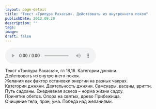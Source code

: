 ```yaml
---
layout: page-detail
title: "Текст «Трипура Рахасья». Действовать из внутреннего покоя"
publishDate: 2012.09.28
description: ""
tags:
image:
draft: false
---
```


<audio title="2012.09.28 - Текст «Трипура Рахасья». Действовать из внутреннего покоя.mp3" src="/upload/iblock/58e/58ec07312d45d9ba1f69bb34bf510358.mp3" controls=""></audio>

 Текст «Трипура Рахасья», гл 18,19\. Категории джняни.   
Действовать из внутреннего покоя.   
Желания как фактор остановки энергии на разных чакрах.  
Категории джняни. Деятельность джняни. Самскары, васаны, вритти.  
Путь садханы. Ежедневная аскеза – норма жизни садху.  
Принятие обетов. Опора на святых, древо Прибежища.  
Очищение тела, пран, ума. Победа над желаниями.  

  
